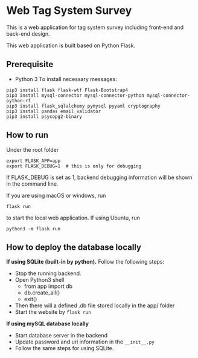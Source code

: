 # Web Tag System Survey

This is a web application for tag system survey including front-end and 
back-end design.

This web application is built based on Python Flask.

## Prerequisite
- Python 3
To install necessary messages:
```commandline
pip3 install flask flask-wtf Flask-Bootstrap4 
pip3 install mysql-connector mysql-connector-python mysql-connector-python-rf
pip3 install flask_sqlalchemy pymysql pyyaml cryptography 
pip3 install pandas email_validator
pip3 install psycopg2-binary
```

## How to run
Under the root folder
```commandline
export FLASK_APP=app
export FLASK_DEBUG=1  # this is only for debugging
```
If FLASK_DEBUG is set as 1, backend debugging information will be shown
in the command line.

If you are using macOS or windows, run
```commandline
flask run
```
to start the local web application.
If using Ubuntu, run
```commandline
python3 -m flask run
```


## How to deploy the database locally
**If using SQLite (built-in by python).** Follow the following steps:
- Stop the running backend.
- Open Python3 shell
  - from app import db
  - db.create_all()
  - exit()
- Then there will a defined .db file stored locally in the app/ folder
- Start the website by `flask run`

**If using mySQL database locally**
- Start database server in the backend
- Update password and uri information in the `__init__.py`
- Follow the same steps for using SQLite.